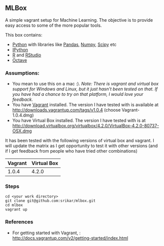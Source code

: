 ## MLBox

A simple vagrant setup for Machine Learning. The objective is to 
provide easy access to some of the more popular tools.

This box contains:
- [Python](http://www.python.org/) with libraries like [Pandas](http://pandas.pydata.org/), [Numpy](http://www.numpy.org/), [Scipy](http://www.scipy.org/) etc
- [IPython](http://ipython.org/)
- [R](http://www.r-project.org/) and [RStudio](http://www.rstudio.com/)
- [Octave](http://www.gnu.org/software/octave/)

### Assumptions:
- You mean to use this on a mac :). _Note: There is vagrant and virtual box
support for Windows and Linux, but it just hasn't been tested on that.
If you have had a chance to try on that platform, I would love your
feedback._
- You have [Vagrant](http://www.vagrantup.com/) installed. The version I have 
tested with is available at <http://downloads.vagrantup.com/tags/v1.0.4> (choose Vagrant-1.0.4.dmg)
- You have Virtual Box installed. The version I have tested with is at
<http://download.virtualbox.org/virtualbox/4.2.0/VirtualBox-4.2.0-80737-OSX.dmg>

It has been tested with the following versions of virtual box and
vagrant. I will update the matrix as I get opportunity to test it with
other versions (and if I get feedback from people who have tried other
combinations)

| Vagrant  | Virtual Box |
| -------- | ----------- |
| 1.0.4    | 4.2.0       |

### Steps
    cd <your work directory>
    git clone git@github.com:srikar/mlbox.git
    cd mlbox
    vagrant up

### References

- For getting started with Vagrant,
: <http://docs.vagrantup.com/v2/getting-started/index.html>

